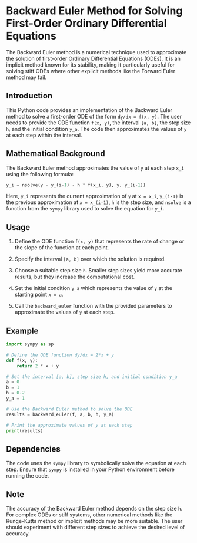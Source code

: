 # Backward Euler Method for Solving First-Order Ordinary Differential Equations

The Backward Euler method is a numerical technique used to approximate the solution of first-order Ordinary Differential Equations (ODEs). It is an implicit method known for its stability, making it particularly useful for solving stiff ODEs where other explicit methods like the Forward Euler method may fail.

## Introduction

This Python code provides an implementation of the Backward Euler method to solve a first-order ODE of the form `dy/dx = f(x, y)`. The user needs to provide the ODE function `f(x, y)`, the interval `[a, b]`, the step size `h`, and the initial condition `y_a`. The code then approximates the values of `y` at each step within the interval.

## Mathematical Background

The Backward Euler method approximates the value of `y` at each step `x_i` using the following formula:

```python
y_i = nsolve(y - y_(i-1) - h * f(x_i, y), y, y_(i-1))
```

Here, `y_i` represents the current approximation of `y` at `x = x_i`, `y_(i-1)` is the previous approximation at `x = x_(i-1)`, `h` is the step size, and `nsolve` is a function from the `sympy` library used to solve the equation for `y_i`.

## Usage

1. Define the ODE function `f(x, y)` that represents the rate of change or the slope of the function at each point.

2. Specify the interval `[a, b]` over which the solution is required.

3. Choose a suitable step size `h`. Smaller step sizes yield more accurate results, but they increase the computational cost.

4. Set the initial condition `y_a` which represents the value of `y` at the starting point `x = a`.

5. Call the `backward_euler` function with the provided parameters to approximate the values of `y` at each step.

## Example

```python
import sympy as sp

# Define the ODE function dy/dx = 2*x + y
def f(x, y):
    return 2 * x + y

# Set the interval [a, b], step size h, and initial condition y_a
a = 0
b = 1
h = 0.2
y_a = 1

# Use the Backward Euler method to solve the ODE
results = backward_euler(f, a, b, h, y_a)

# Print the approximate values of y at each step
print(results)
```

## Dependencies

The code uses the `sympy` library to symbolically solve the equation at each step. Ensure that `sympy` is installed in your Python environment before running the code.

## Note

The accuracy of the Backward Euler method depends on the step size `h`. For complex ODEs or stiff systems, other numerical methods like the Runge-Kutta method or implicit methods may be more suitable. The user should experiment with different step sizes to achieve the desired level of accuracy.
